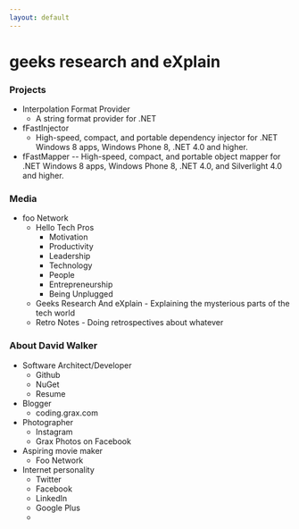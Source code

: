 ```yaml
---
layout: default
---
```

# geeks research and eXplain

### Projects

* Interpolation Format Provider 
  * A string format provider for .NET
* fFastInjector
  * High-speed, compact, and portable dependency injector for .NET Windows 8 apps, Windows Phone 8, .NET 4.0 and higher.
* fFastMapper -- High-speed, compact, and portable object mapper for .NET Windows 8 apps, Windows Phone 8, .NET 4.0, and Silverlight 4.0 and higher.

### Media

* foo Network
  * Hello Tech Pros
    * Motivation
    * Productivity
    * Leadership
    * Technology
    * People
    * Entrepreneurship
    * Being Unplugged
  * Geeks Research And eXplain - Explaining the mysterious parts of the tech world
  * Retro Notes - Doing retrospectives about whatever

### About David Walker

* Software Architect/Developer
  * Github
  * NuGet
  * Resume
* Blogger
  * coding.grax.com
* Photographer
  * Instagram
  * Grax Photos on Facebook
* Aspiring movie maker
  * Foo Network
* Internet personality
  * Twitter
  * Facebook
  * LinkedIn
  * Google Plus
  * [](Resume)
